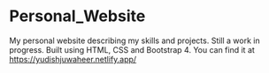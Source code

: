 # Personal_Website
My personal website describing my skills and projects. Still a work in progress.
Built using HTML, CSS and Bootstrap 4.
You can find it at https://yudishjuwaheer.netlify.app/
